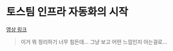 # 토스팀 인프라 자동화의 시작

[영상 링크](https://www.youtube.com/watch?v=eVtoW-S6hV0)

> 이거 뭐 정리하기 너무 힘든데... 그냥 보고 어떤 느낌인지 아는걸로...
